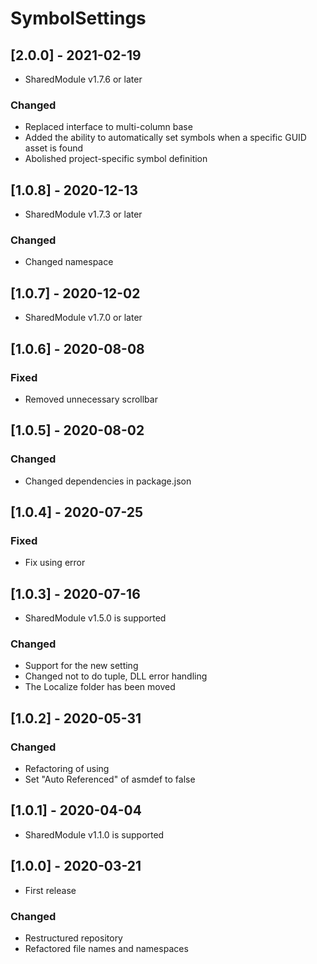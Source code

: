 # SymbolSettings

## [2.0.0] - 2021-02-19
- SharedModule v1.7.6 or later

### Changed
- Replaced interface to multi-column base
- Added the ability to automatically set symbols when a specific GUID asset is found
- Abolished project-specific symbol definition

## [1.0.8] - 2020-12-13
- SharedModule v1.7.3 or later

### Changed
- Changed namespace

## [1.0.7] - 2020-12-02
- SharedModule v1.7.0 or later

## [1.0.6] - 2020-08-08

### Fixed
- Removed unnecessary scrollbar

## [1.0.5] - 2020-08-02

### Changed
- Changed dependencies in package.json

## [1.0.4] - 2020-07-25

### Fixed
- Fix using error

## [1.0.3] - 2020-07-16
- SharedModule v1.5.0 is supported

### Changed
- Support for the new setting
- Changed not to do tuple, DLL error handling
- The Localize folder has been moved

## [1.0.2] - 2020-05-31

### Changed
- Refactoring of using
- Set "Auto Referenced" of asmdef to false

## [1.0.1] - 2020-04-04
- SharedModule v1.1.0 is supported

## [1.0.0] - 2020-03-21
- First release

### Changed
- Restructured repository
- Refactored file names and namespaces